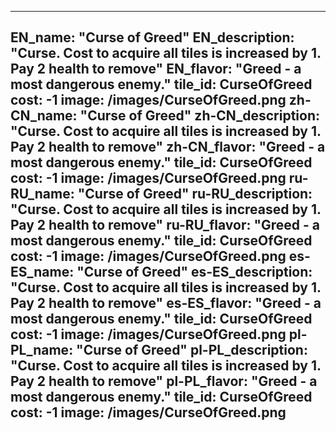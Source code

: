 ---

EN_name: "Curse of Greed"
EN_description: "Curse.  Cost to acquire all tiles is increased by 1.  Pay 2 health to remove"
EN_flavor: "Greed - a most dangerous enemy."
tile_id: CurseOfGreed
cost: -1
image: /images/CurseOfGreed.png
zh-CN_name: "Curse of Greed"
zh-CN_description: "Curse.  Cost to acquire all tiles is increased by 1.  Pay 2 health to remove"
zh-CN_flavor: "Greed - a most dangerous enemy."
tile_id: CurseOfGreed
cost: -1
image: /images/CurseOfGreed.png
ru-RU_name: "Curse of Greed"
ru-RU_description: "Curse.  Cost to acquire all tiles is increased by 1.  Pay 2 health to remove"
ru-RU_flavor: "Greed - a most dangerous enemy."
tile_id: CurseOfGreed
cost: -1
image: /images/CurseOfGreed.png
es-ES_name: "Curse of Greed"
es-ES_description: "Curse.  Cost to acquire all tiles is increased by 1.  Pay 2 health to remove"
es-ES_flavor: "Greed - a most dangerous enemy."
tile_id: CurseOfGreed
cost: -1
image: /images/CurseOfGreed.png
pl-PL_name: "Curse of Greed"
pl-PL_description: "Curse.  Cost to acquire all tiles is increased by 1.  Pay 2 health to remove"
pl-PL_flavor: "Greed - a most dangerous enemy."
tile_id: CurseOfGreed
cost: -1
image: /images/CurseOfGreed.png
---